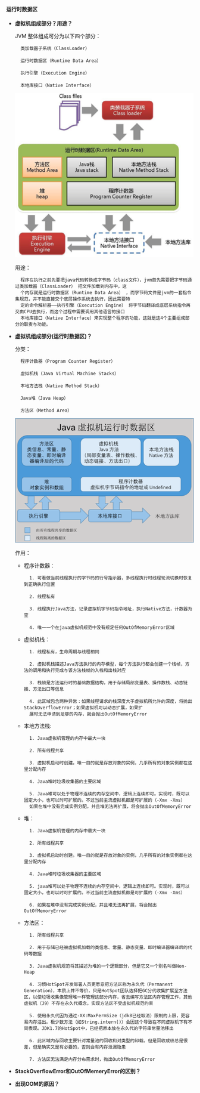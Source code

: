 #### 运行时数据区

- **虚拟机组成部分？用途？**
	
	JVM 整体组成可分为以下四个部分：
	
		类加载器子系统（ClassLoader）
		
		运行时数据区（Runtime Data Area）
		
		执行引擎（Execution Engine）
		
		本地库接口（Native Interface）
		
	![图片加载失败](/Knowledge/其他文件/jvm1.png)
	
	用途：
	
		程序在执行之前先要把java代码转换成字节码（class文件），jvm首先需要把字节码通过类加载器（ClassLoader） 把文件加载到内存中，这
		个内存就是运行时数据区（Runtime Data Area） ，而字节码文件是jvm的一套指令集规范，并不能直接交个底层操作系统去执行，因此需要特
		定的命令解析器——执行引擎（Execution Engine） 将字节码翻译成底层系统指令再交由CPU去执行，而这个过程中需要调用其他语言的接口 
		本地库接口（Native Interface）来实现整个程序的功能，这就是这4个主要组成部分的职责与功能。
        
        
- **虚拟机组成部分(运行时数据区)？**

	分类：
		
		程序计数器（Program Counter Register）
        
		虚拟机栈（Java Virtual Machine Stacks）
		
		本地方法栈（Native Method Stack）
		
		Java堆（Java Heap）
		
		方法区（Method Area）
		
	![图片加载失败](/Knowledge/其他文件/jvm_运行时数据区.png)
	
	作用：
		
	- 程序计数器：	
		
        	1. 可看做当前线程执行的字节码的行号指示器，多线程执行时线程轮流切换时恢复到正确执行位置
        	
        	2. 线程私有
        	
        	3. 线程执行Java方法，记录虚拟机字节码指令地址，执行Native方法，计数器为空
        	
        	4. 唯一一个在java虚拟机规范中没有规定任何OutOfMemoryError区域
        
    - 虚拟机栈：
    
    		1. 线程私有，生命周期与线程相同
    		
        	2. 虚拟机栈描述Java方法执行的内存模型，每个方法执行都会创建一个栈帧，方法的调用和执行完成与该方法栈帧的入栈和出栈对应
        	
        	3. 栈帧是方法运行时的基础数据结构，用于存储局部变量表、操作数栈、动态链接、方法出口等信息
        	
        	4. 此区域包含两种异常：如果线程请求的栈深度大于虚拟机所允许的深度，将抛出StackOverflowError；如果虚拟机可以动态扩展，如果扩
        	展时无法申请到足够的内存，就会抛出OutOfMemoryError
        
    - 本地方法栈:
    
    		1. Java虚拟机管理的内存中最大一块
        	
        	2. 所有线程共享
        	
        	3. 虚拟机启动时创建。唯一目的就是存放对象的实例，几乎所有的对象实例都在这里分配内存
        	
        	4. Java堆时垃圾收集器的主要区域
        	
        	5. Java堆可以处于物理不连续的内存空间中，逻辑上连续即可。实现时，既可以固定大小，也可以时可扩展的。不过当前主流虚拟机都是可扩展的（-Xmx -Xms）
        	如果在堆中没有完成实例分配，并且堆无法再扩展，将会抛出OutOfMemoryError
        
    - 堆：
    	
    		1. Java虚拟机管理的内存中最大一块
        	
        	2. 所有线程共享
        	
        	3. 虚拟机启动时创建。唯一目的就是存放对象的实例，几乎所有的对象实例都在这里分配内存
        	
        	4. Java堆时垃圾收集器的主要区域
        	
        	5. java堆可以处于物理不连续的内存空间中，逻辑上连续即可。实现时，既可以固定大小，也可以时可扩展的。不过当前主流虚拟机都是可扩展的（-Xmx -Xms）
        	
        	6. 如果在堆中没有完成实例分配，并且堆无法再扩展，将会抛出OutOfMemoryError
        
    - 方法区：
     
			1. 所有线程共享
			
			2. 用于存储已经被虚拟机加载的类信息、常量、静态变量、即时编译器编译后的代码等数据
			
			3. Java虚拟机规范将其描述为堆的一个逻辑部分，但是它又一个别名叫做Non-Heap
			
			4. 习惯HotSpot开发部署人员更愿意把方法区称为永久代（Permanent Generation），本质上并不等价，只是HotSpot团队选择把GC分代收集扩展至方法区，以使垃圾收集像管理堆一样管理这部分内存，省去编写方法区内存管理工作，其他虚拟机（J9）不存在永久代概念，实现方法区不受虚拟机规范约束
			
			5. 使用永久代因为通过-XX:MaxPermSize（jdk8已经取消）限制的上限，更容易内存溢出。极少数方法（如String.intern()）会因这个导致在不同虚拟机下有不同表现。JDK1.7的HotSpot中，已经把原本放在永久代的字符串常量池移出
			
			6. 此区域内存回收主要针对常量池的回收和对类型的卸载。但是回收成绩总是很差，但是确实又是有必要的，否则会有内存泄漏隐患
			
			7. 方法区无法满足内存分布需求时，抛出OutOfMemoryError
            
- **StackOverflowError和OutOfMemeryError的区别？**

- **出现OOM的原因？**